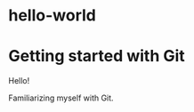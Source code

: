 # hello-world
Getting started with Git
===============================

Hello!

Familiarizing myself with Git.
